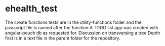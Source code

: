 # ehealth_test
The create functions tests are in the utility-functions folder and the javascript file is named after the function
A TODO list app was created with angular-pouch db as requested for.
Discussion on transversing a tree Depth first is in a text file in the parent folder for the repository.